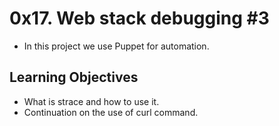 # 0x17. Web stack debugging #3
- In this project we use Puppet for automation.


## Learning Objectives
- What is strace and how to use it.
- Continuation on the use of curl command.